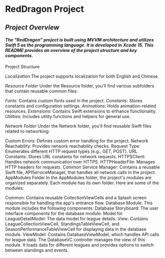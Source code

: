 
# RedDragon Project 

## *Project Overview*

#### _The "RedDragon" project is built using MVVM architecture and utilizes Swift 5 as the programming language. It is developed in Xcode 15. This README provides an overview of the project structure and key components._



Project Structure

_Localization_
The project supports localization for both English and Chinese.



_Resource Folder_
Under the Resource folder, you'll find various subfolders that contain reusable common files:

_Fonts_: Contains custom fonts used in the project.
_Constants_: Stores constants and configuration settings.
_Animations_: Holds animation-related resources.
_Extensions_: Contains Swift extensions to enhance functionality.
_Utilities_: Includes utility functions and helpers for general use.



_Network Folder_
Under the Network folder, you'll find reusable Swift files related to networking:

Custom Errors: Defines custom error handling for the project.
Network Reachability: Provides network reachability checks.
Request Type: Enumerates different HTTP request types (e.g., GET, POST).
URL Constants: Stores URL constants for network requests.
HTTPSClient: Handles network communication over HTTPS.
HTTPHeaderFile: Manages HTTP headers for requests.
Common Service Manager: Contains a reusable Swift file, APIServiceManager, that handles all network calls in the project.
AppModules Folder
In the AppModules folder, the project's modules are organized separately. Each module has its own folder. Here are some of the modules:

Common: Contains reusable CollectionViewCells and a Splash screen responsible for handling the app's entrance flow.
Database Module: This module includes the following components:
Database Storyboard: The user interface components for the database module.
Model for LeagueDetailModel: The data model for league details.
View: Contains LeagueCollectionViewCell, StandingsTableViewCell, and SeasonPerformanceTableViewCell for displaying data in the database module.
ViewModel: Contains DatabaseViewModel, which handles API calls for league data.
The DatabaseVC controller manages the view of this module. It loads data for different leagues and provides options to switch between standings and events.
